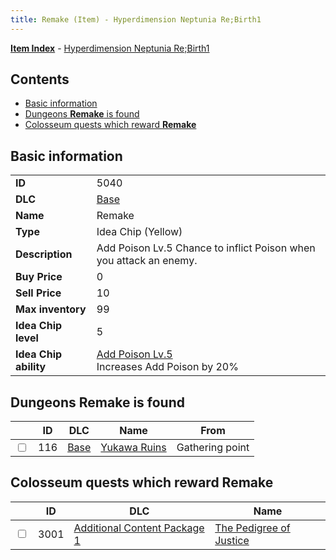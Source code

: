```yaml
---
title: Remake (Item) - Hyperdimension Neptunia Re;Birth1
---
```


[**Item Index**](/neptunia/rb1/item/index.html) - [Hyperdimension Neptunia Re;Birth1](/neptunia/rb1)

## Contents

- [Basic information](#basic-information)
- [Dungeons **Remake** is found](#dungeons-remake-is-found)
- [Colosseum quests which reward **Remake**](#colosseum-quests-which-reward-remake)
## Basic information

|   |   |
| -- | -- |
| **ID** | 5040 |
| **DLC** | [Base](/neptunia/rb1/dlc/1-base.html) |
| **Name** | Remake |
| **Type** | Idea Chip (Yellow) |
| **Description** | Add Poison Lv.5 Chance to inflict Poison when you attack an enemy. |
| **Buy Price** | 0 |
| **Sell Price** | 10 |
| **Max inventory** | 99 |
| **Idea Chip level** | 5 |
| **Idea Chip ability** | [Add Poison Lv.5](/neptunia/rb1/avatar/1-9539-add-poison-lv-5.html)<br />Increases Add Poison by 20% |


## Dungeons **Remake** is found

|    | ID | DLC | Name | From |
| -- | -- | --- | ---- | ---- |
| <input type="checkbox" id="rb1-dungeon-1-116" class="trackbox" /> | 116 | [Base](/neptunia/rb1/dlc/1-base.html) | [Yukawa Ruins](/neptunia/rb1/dungeon/1-116-yukawa-ruins.html) | Gathering point |


## Colosseum quests which reward **Remake**

|    | ID | DLC | Name |
| -- | -- | --- | ---- |
| <input type="checkbox" id="rb1-colosseum-10-3001" class="trackbox" /> | 3001 | [Additional Content Package 1](/neptunia/rb1/dlc/10-pack1.html) | [The Pedigree of Justice](/neptunia/rb1/colosseum/10-3001-the-pedigree-of-justice.html) |
